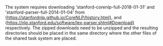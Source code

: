 The system requires downloading 'stanford-corenlp-full-2018-01-31' and 'stanford-parser-full-2014-01-04' from {https://stanfordnlp.github.io/CoreNLP/history.html}, and {https://nlp.stanford.edu/software/lex-parser.shtml#Download} respectively. The zipped downloads need to be unzipped and the resulting directories should be placed in the same directory where the other files of the shared task system are placed. 

